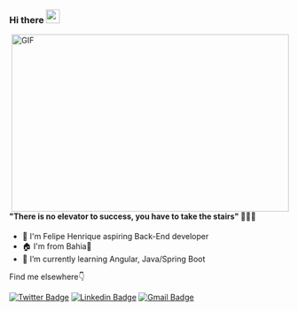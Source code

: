 ### Hi there <img src="https://media.giphy.com/media/hvRJCLFzcasrR4ia7z/giphy.gif" width="25px">

<img align="right" alt="GIF" src="https://camo.githubusercontent.com/9b4dc87f022b2af14ed935b4de91f272e6e687a9b3d122ffdf3fcb3208189a48/68747470733a2f2f696d6167652e6962622e636f2f6a456b6364642f66726f6e745f656e645f646576656c6f706572735f6f70656e696e67735f312e676966" width="500" height="320"/>
<br/>

#### **"There is no elevator to success, you have to take the stairs"** 👨‍💻💪


- 🦾 I'm Felipe Henrique aspiring Back-End developer
- 🏠 I'm from Bahia🌴
- 🧠 I’m currently learning Angular, Java/Spring Boot


Find me elsewhere👇

[![Twitter Badge](https://img.shields.io/badge/-@felipendev-3399cc?style=flat-square&labelColor=3399cc&logo=twitter&logoColor=white&link=https://twitter.com/Felipendev)](https://twitter.com/Felipendev) 
[![Linkedin Badge](https://img.shields.io/badge/-Felipe%20Henrique-3399cc?style=flat-square&logo=Linkedin&logoColor=white&link=https://www.linkedin.com/in/felipe-henrique-pedroso/)](https://www.linkedin.com/in/felipe-henrique-pedroso/) 
[![Gmail Badge](https://img.shields.io/badge/-felipehenrique.pds@gmail.com-3399cc?style=flat-square&logo=Gmail&logoColor=white&link=mailto:felipehenrique.pds@gmail.com)](mailto:felipehenrique.pds@gmail.com)
